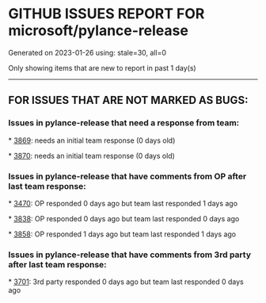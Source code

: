 
# GITHUB ISSUES REPORT FOR microsoft/pylance-release


Generated on 2023-01-26 using: stale=30, all=0


Only showing items that are new to report in past 1 day(s)


---

## FOR ISSUES THAT ARE NOT MARKED AS BUGS:


### Issues in pylance-release that need a response from team:


\* [3869](https://github.com/microsoft/pylance-release/issues/3869 "Too many auto import quick fixes returned"): needs an initial team response (0 days old)

\* [3870](https://github.com/microsoft/pylance-release/issues/3870 "No automatic parens with class types"): needs an initial team response (0 days old)

### Issues in pylance-release that have comments from OP after last team response:


\* [3470](https://github.com/microsoft/pylance-release/issues/3470 "Long checking and analyzing operations when using JAX"): OP responded 0 days ago but team last responded 1 days ago

\* [3838](https://github.com/microsoft/pylance-release/issues/3838 "How to best deal with the inconsistencies between pyright, VS, and VSC?"): OP responded 0 days ago but team last responded 0 days ago

\* [3858](https://github.com/microsoft/pylance-release/issues/3858 "Accepting refactor &quot;type: ignore&quot; puts newline in wrong spot"): OP responded 1 days ago but team last responded 1 days ago

### Issues in pylance-release that have comments from 3rd party after last team response:


\* [3701](https://github.com/microsoft/pylance-release/issues/3701 "Provide improved support for django"): 3rd party responded 0 days ago but team last responded 0 days ago
